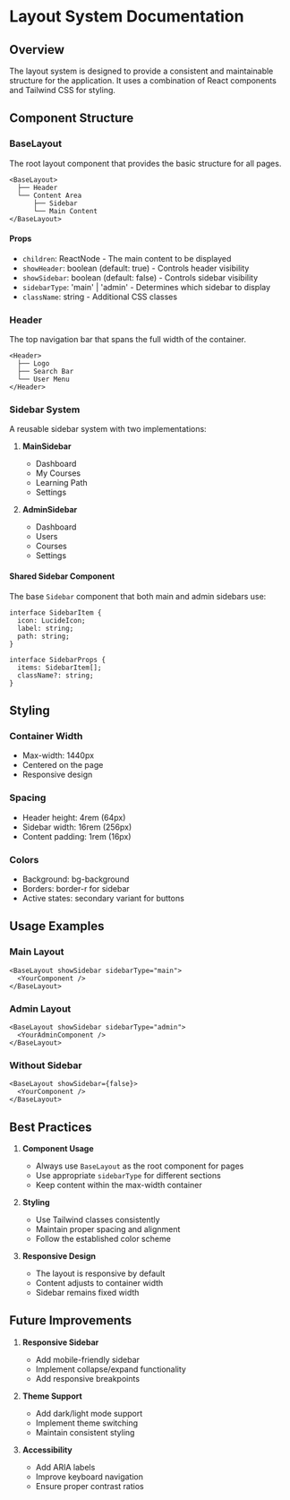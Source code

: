 # Layout System Documentation

## Overview
The layout system is designed to provide a consistent and maintainable structure for the application. It uses a combination of React components and Tailwind CSS for styling.

## Component Structure

### BaseLayout
The root layout component that provides the basic structure for all pages.

```tsx
<BaseLayout>
  ├── Header
  └── Content Area
      ├── Sidebar
      └── Main Content
</BaseLayout>
```

#### Props
- `children`: ReactNode - The main content to be displayed
- `showHeader`: boolean (default: true) - Controls header visibility
- `showSidebar`: boolean (default: false) - Controls sidebar visibility
- `sidebarType`: 'main' | 'admin' - Determines which sidebar to display
- `className`: string - Additional CSS classes

### Header
The top navigation bar that spans the full width of the container.

```tsx
<Header>
  ├── Logo
  ├── Search Bar
  └── User Menu
</Header>
```

### Sidebar System
A reusable sidebar system with two implementations:

1. **MainSidebar**
   - Dashboard
   - My Courses
   - Learning Path
   - Settings

2. **AdminSidebar**
   - Dashboard
   - Users
   - Courses
   - Settings

#### Shared Sidebar Component
The base `Sidebar` component that both main and admin sidebars use:

```tsx
interface SidebarItem {
  icon: LucideIcon;
  label: string;
  path: string;
}

interface SidebarProps {
  items: SidebarItem[];
  className?: string;
}
```

## Styling

### Container Width
- Max-width: 1440px
- Centered on the page
- Responsive design

### Spacing
- Header height: 4rem (64px)
- Sidebar width: 16rem (256px)
- Content padding: 1rem (16px)

### Colors
- Background: bg-background
- Borders: border-r for sidebar
- Active states: secondary variant for buttons

## Usage Examples

### Main Layout
```tsx
<BaseLayout showSidebar sidebarType="main">
  <YourComponent />
</BaseLayout>
```

### Admin Layout
```tsx
<BaseLayout showSidebar sidebarType="admin">
  <YourAdminComponent />
</BaseLayout>
```

### Without Sidebar
```tsx
<BaseLayout showSidebar={false}>
  <YourComponent />
</BaseLayout>
```

## Best Practices

1. **Component Usage**
   - Always use `BaseLayout` as the root component for pages
   - Use appropriate `sidebarType` for different sections
   - Keep content within the max-width container

2. **Styling**
   - Use Tailwind classes consistently
   - Maintain proper spacing and alignment
   - Follow the established color scheme

3. **Responsive Design**
   - The layout is responsive by default
   - Content adjusts to container width
   - Sidebar remains fixed width

## Future Improvements

1. **Responsive Sidebar**
   - Add mobile-friendly sidebar
   - Implement collapse/expand functionality
   - Add responsive breakpoints

2. **Theme Support**
   - Add dark/light mode support
   - Implement theme switching
   - Maintain consistent styling

3. **Accessibility**
   - Add ARIA labels
   - Improve keyboard navigation
   - Ensure proper contrast ratios 